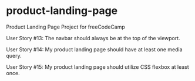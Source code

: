 # product-landing-page
Product Landing Page Project for freeCodeCamp

<!-- User Story #1: My product landing page should have a header element with a corresponding id="header". -->

<!-- User Story #2: I can see an image within the header element with a corresponding id="header-img". A company logo would make a good image here. -->

<!-- User Story #3: Within the #header element I can see a nav element with a corresponding id="nav-bar". -->

<!-- User Story #4: I can see at least three clickable elements inside the nav element, each with the class nav-link. -->

<!-- User Story #5: When I click a .nav-link button in the nav element, I am taken to the corresponding section of the landing page. -->

<!-- User Story #6: I can watch an embedded product video with id="video". -->

<!-- User Story #7: My landing page has a form element with a corresponding id="form". -->

<!-- User Story #8: Within the form, there is an input field with id="email" where I can enter an email address. -->

<!-- User Story #9: The #email input field should have placeholder text to let the user know what the field is for. -->

<!-- User Story #10: The #email input field uses HTML5 validation to confirm that the entered text is an email address. -->

<!-- User Story #11: Within the form, there is a submit input with a corresponding id="submit". -->

<!-- User Story #12: When I click the #submit element, the email is submitted to a static page (use this mock URL: https://www.freecodecamp.com/email-submit). -->

User Story #13: The navbar should always be at the top of the viewport.

User Story #14: My product landing page should have at least one media query.

User Story #15: My product landing page should utilize CSS flexbox at least once.